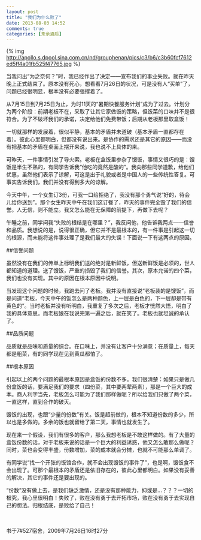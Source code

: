 ```yaml
---
layout: post
title: "我们为什么败了"
date: 2013-08-03 14:52
comments: true
categories: [茶余酒后]
---
```


{% img http://apollo.s.dpool.sina.com.cn/nd/grouphenan/pics/c3/b6/c3b60fcf7612ed5ff4a01fb525f47765.jpg %}

当我问出“为之奈何？”时，我已经作出了决定——宣布我们的事业失败。就在昨天晚上正式结束了。原本没有死心，想看看7月26日的状况，可是没有人“买单”了，问题已经很明显，根本没有必要强撑着了。

<!--more-->

从7月15日到7月25日为止，为时11天的“暑期快餐服务计划”成为了过去。计划分为两个阶段：前期老板不在，采取了让其它家做饭的策略，但饭菜的口味并不是很符合。为了不破坏我们的承诺，决定给他们免费带饭；后期从老板那里取盒饭！

一切就那样的发展着，很似平静，基本的矛盾并未道破（基本矛盾一直都存在着）。彼此心里都明白，但都没有说出来。是协作的需求还是其它的原因——而没有把基本的矛盾在桌面上摆开来说，我也说不上具体的来。

可昨天，一件事情引发了导火索。老板在盒饭里参杂了馊饭，事情又很巧的是：馊饭是半生不熟的，有同学告诉我“他吃的竟然是酸的”。我向那些同学道歉，给他们优惠，虽然他们表示了谅解，可这是出于礼貌或者是中国人的一些传统性答复。可事实告诉我们，我们并没有得到多大的谅解。

今天中午，一个女生订3份，可我一口给拒绝了，我没有那个勇气说“好的，待会儿给你送到”。那个女生昨天中午在我们这订餐了，昨天的事件完全毁了我们的信誉。人无信，则不能立。我又怎么能在无保障的前提下，再做下去呢？
       
午睡之前，同学问我“失败的根结是在哪里？”，我反问他，他告诉我两点——信誉和品质。我想说的是，说得很正确，但它并不是最根本的，有一件事是引起这一切的根源，而未能将这件事处理了是我们最大的失误！下面说一下有这两点的原因。
       
##信誉问题

虽然没有在我们的传单上标明我们送的绝对是新鲜饭，但送新鲜饭是必须的，世人都知道的道理。送了馊饭，严重的损毁了我们的信誉。其次，原本允诺的四个菜，我们也没有实现。其中的原因在根本原因中说明。

当发现这个问题的时候，我跑去问了老板。我并没有直接说“老板装的是馊饭”，而是问道“老板，今天中午的饭怎么是两种颜色，上一层是白色的，下一层却是带有黄色的”。当时老板并没有听明白，我重复了多次之后，老板才恍然大悟，明白了我的具体意思。而老板娘在我说完第一遍之后，就在笑了。老板也就坦诚的承认了。
        
##品质问题

品质就是品味和质量的综合。在口味上，并没有让客户十分满意；在质量上，每天都是粗菜，有的同学现在见到黄瓜都怕了。
        
##根本原因

引起以上的两个问题的最根本原因是盒饭的份数不多。我们很清楚：如果只是做几份盒饭的话，要满足我们的要求（四份菜，其中要两荤两素），那是一个巨大的成本。商人利字当先，老板怎么可能为了我们那样做呢？所以给我们只做了两个菜，一直这样，直到合作的破灭。

馊饭的出现，也跟“少量的份数”有关。饭是超前做的，根本不知道份数的多少，所以也是多做的。多余的饭也就留给了第二天，事情也就发生了。

现在来一个假设，我们有很多的客户，那么我想老板是不敢这样做的。有了大量的盒饭份数的话，对于老板来说的话是一个巨大的利益诱惑，他又怎么敢那么做呢？同时，菜也会变得丰盛，份数增加，菜的成本就会分摊，也就不可能那么单调了。

有同学说“找一个开张的饭馆合作，就不会出现馊饭的事件了”，也是啊，馊饭食不会出现了。可那个最根本的矛盾还是依旧存在的，彼此心里都明白。如果没有妥善的解决，其它的事件还是要出现的。

“份数”没有做上去，是我们缺乏激情，还是没有那种能力，抑或是...？？？一切的根究，我心里很明白！失败了，败在没有勇于去开拓市场，败在没有勇于去实现自己的想法。归根结底，是败给了自己！

<br></br>
书于7#527宿舍，2009年7月26日16时27分